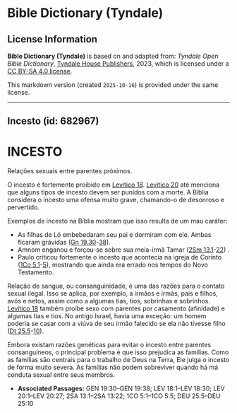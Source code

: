# Bible Dictionary (Tyndale)

## License Information

**Bible Dictionary (Tyndale)** is based on and adapted from: _Tyndale Open Bible Dictionary_, [Tyndale House Publishers](https://tyndaleopenresources.com/), 2023, which is licensed under a [CC BY-SA 4.0 license](https://creativecommons.org/licenses/by-sa/4.0/legalcode.en).

This markdown version (created `2025-10-16`) is provided under the same license.



--------------------------------

## Incesto (id: 682967)

INCESTO
=======

Relações sexuais entre parentes próximos.

O incesto é fortemente proibido em [Levítico 18](https://ref.ly/Lev18:1-Lev18:30). [Levítico 20](https://ref.ly/Lev20:1-Lev20:27) até menciona que alguns tipos de incesto devem ser punidos com a morte. A Bíblia considera o incesto uma ofensa muito grave, chamando\-o de desonroso e pervertido.

Exemplos de incesto na Bíblia mostram que isso resulta de um mau caráter:

* As filhas de Ló embebedaram seu pai e dormiram com ele. Ambas ficaram grávidas ([Gn 19\.30](https://ref.ly/Gen19:30-Gen19:38)\-[38](https://ref.ly/Gen19:30-Gen19:38)).
* Amnom enganou e forçou\-se sobre sua meia\-irmã Tamar ([2Sm 13\.1](https://ref.ly/2Sam13:1-2Sam13:22)\-[22](https://ref.ly/2Sam13:1-2Sam13:22)) .
* Paulo criticou fortemente o incesto que acontecia na igreja de Corinto ([1Co 5\.1](https://ref.ly/1Cor5:1-1Cor5:5)\-[5](https://ref.ly/1Cor5:1-1Cor5:5)), mostrando que ainda era errado nos tempos do Novo Testamento.

Relação de sangue, ou consanguinidade, é uma das razões para o contato sexual ilegal. Isso se aplica, por exemplo, a irmãos e irmãs, pais e filhos, avós e netos, assim como a algumas tias, tios, sobrinhas e sobrinhos. [Levítico 18](https://ref.ly/Lev18:1-Lev18:30) também proíbe sexo com parentes por casamento (afinidade) e algumas tias e tios. No antigo Israel, havia uma exceção: um homem poderia se casar com a viúva de seu irmão falecido se ela não tivesse filho ([Dt 25\.5](https://ref.ly/Deut25:5-Deut25:10)\-[10](https://ref.ly/Deut25:5-Deut25:10)).

Embora existam razões genéticas para evitar o incesto entre parentes consanguíneos, o principal problema é que isso prejudica as famílias. Como as famílias são centrais para o trabalho de Deus na Terra, Ele julga o incesto de forma muito severa. As famílias não podem sobreviver quando há má conduta sexual entre seus membros.

* **Associated Passages:** GEN 19:30–GEN 19:38; LEV 18:1–LEV 18:30; LEV 20:1–LEV 20:27; 2SA 13:1–2SA 13:22; 1CO 5:1–1CO 5:5; DEU 25:5–DEU 25:10


